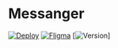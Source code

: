 # Messanger

[![Deploy](https://img.shields.io/badge/Deploy-passing-green)](https://cranky-mcnulty-59af15.netlify.app/)
[![Fligma](https://img.shields.io/badge/Fligma-v1-yellow)](https://www.figma.com/file/G8Nrm7vN2ijZqRR2zBlyUc/messanger?node-id=0%3A1)
[![Version](https://img.shields.io/badge/Version-1.1-yellow)]
